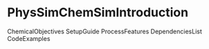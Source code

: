 # PhysSimChemSimIntroduction
ChemicalObjectives
SetupGuide
ProcessFeatures
DependenciesList
CodeExamples
